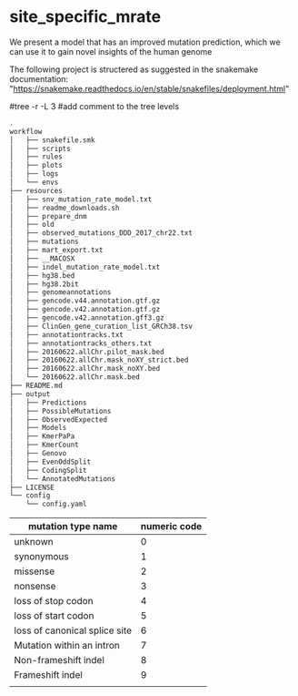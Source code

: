 # site_specific_mrate
We present a model that has  an improved mutation prediction, which we can use it to gain novel insights of the human genome

The following project is structered as suggested in the snakemake documentation: "https://snakemake.readthedocs.io/en/stable/snakefiles/deployment.html"

#tree -r -L 3
#add comment to the tree levels 

```bash
.
workflow
│   ├── snakefile.smk
│   ├── scripts
│   ├── rules
│   ├── plots
│   ├── logs
│   └── envs
├── resources
│   ├── snv_mutation_rate_model.txt
│   ├── readme_downloads.sh
│   ├── prepare_dnm
│   ├── old
│   ├── observed_mutations_DDD_2017_chr22.txt
│   ├── mutations
│   ├── mart_export.txt
│   ├── __MACOSX
│   ├── indel_mutation_rate_model.txt
│   ├── hg38.bed
│   ├── hg38.2bit
│   ├── genomeannotations
│   ├── gencode.v44.annotation.gtf.gz
│   ├── gencode.v42.annotation.gtf.gz
│   ├── gencode.v42.annotation.gff3.gz
│   ├── ClinGen_gene_curation_list_GRCh38.tsv
│   ├── annotationtracks.txt
│   ├── annotationtracks_others.txt
│   ├── 20160622.allChr.pilot_mask.bed
│   ├── 20160622.allChr.mask_noXY_strict.bed
│   ├── 20160622.allChr.mask_noXY.bed
│   └── 20160622.allChr.mask.bed
├── README.md
├── output
│   ├── Predictions
│   ├── PossibleMutations
│   ├── ObservedExpected
│   ├── Models
│   ├── KmerPaPa
│   ├── KmerCount
│   ├── Genovo
│   ├── EvenOddSplit
│   ├── CodingSplit
│   └── AnnotatedMutations
├── LICENSE
└── config
    └── config.yaml
```

| mutation type name            | numeric code |
|-------------------------------|--------------|
| unknown                       | 0            |
| synonymous                    | 1            |
| missense                      | 2            |
| nonsense                      | 3            |
| loss of stop codon            | 4            |
| loss of start codon           | 5            |
| loss of canonical splice site | 6            |
| Mutation within an intron     | 7            |
| Non-frameshift indel          | 8            |
| Frameshift indel              | 9            |
|                               |              |